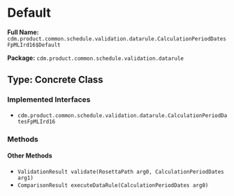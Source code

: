 # Default

**Full Name:** `cdm.product.common.schedule.validation.datarule.CalculationPeriodDatesFpMLIrd16$Default`

**Package:** `cdm.product.common.schedule.validation.datarule`

## Type: Concrete Class

### Implemented Interfaces

- `cdm.product.common.schedule.validation.datarule.CalculationPeriodDatesFpMLIrd16`

### Methods

#### Other Methods

- `ValidationResult validate(RosettaPath arg0, CalculationPeriodDates arg1)`
- `ComparisonResult executeDataRule(CalculationPeriodDates arg0)`

